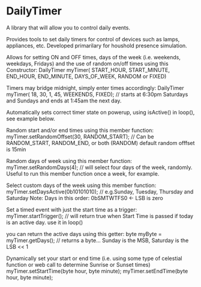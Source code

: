 # DailyTimer
A library that will allow you to control daily events.

Provides tools to set daily timers for control of devices such as lamps, appliances, etc. Developed primarilary for houshold presence simulation.

Allows for setting ON and OFF times, days of the week (i.e. weekends, weekdays, Fridays) and the use of random on/off times using this Constructor:
   DailyTimer myTimer( START_HOUR, START_MINUTE, END_HOUR, END_MINUTE, DAYS_OF_WEEK, RANDOM or FIXED)
   
Timers may bridge midnight, simply enter times accordingly:
   DailyTimer myTimer( 18, 30,  1, 45, WEEKENDS, FIXED);  // starts at 6:30pm Saturdays and Sundays and ends at 1:45am the next day.
   
Automatically sets correct timer state on powerup, using isActive() in loop(), see example below.

Random start and/or end times using this member function:
   myTimer.setRandomOffset(30, RANDOM_START);  //  Can be RANDOM_START, RANDOM_END, or both (RANDOM)  default random offfset is 15min
   
Random days of week using this member function:
   myTimer.setRandomDays(4); // will select four days of the week, randomly.  Useful to run this member function once a week, for example.
   
Select custom days of the week using this member function:
   myTimer.setDaysActive(0b10101010);  // e.g.Sunday, Tuesday, Thursday and Saturday Note: Days in this order:  0bSMTWTFS0 <- LSB is zero 
   
Set a timed event with just the start time as a trigger:
   myTimer.startTrigger();  // will return true when Start Time is passed if today is an active day. use it in loop() 
   
you can return the active days using this getter:
   byte myByte = myTimer.getDays();  // returns a byte... Sunday is the MSB, Saturday is the LSB << 1
   
Dynamically set your start or end time (i.e. using some type of celestial function or web call to determine Sunrise or Sunset times)
   myTimer.setStartTime(byte hour, byte minute);
   myTimer.setEndTime(byte hour, byte minute);
